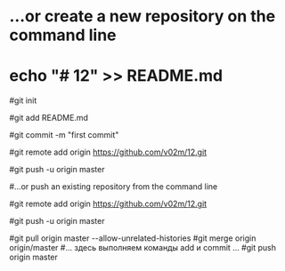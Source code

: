 # …or create a new repository on the command line

# echo "# 12" >> README.md

#git init

#git add README.md

#git commit -m "first commit"

#git remote add origin https://github.com/v02m/12.git

#git push -u origin master


#…or push an existing repository from the command line

#git remote add origin https://github.com/v02m/12.git

#git push -u origin master



#git pull origin master --allow-unrelated-histories
#git merge origin origin/master
#... здесь выполняем команды add и commit ...
#git push origin master
